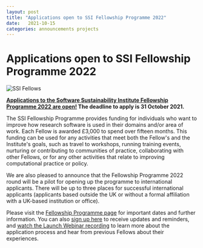 ```yaml
---
layout: post
title: "Applications open to SSI Fellowship Programme 2022"
date:   2021-10-15
categories: announcements projects
---
```


# Applications open to SSI Fellowship Programme 2022

![SSI Fellows](https://software.ac.uk/sites/default/files/Fellows21.png)

**[Applications to the Software Sustainability Institute Fellowship Programme 2022 are open!](https://software.ac.uk/blog/2021-09-09-applications-ssi-fellowship-programme-2022-now-open "https://software.ac.uk/blog/2021-09-09-applications-ssi-fellowship-programme-2022-now-open") The deadline to apply is 31 October 2021.**

The SSI Fellowship Programme provides funding for individuals who want to improve how research software is used in their domains and/or area of work. Each Fellow is awarded £3,000 to spend over fifteen months. This funding can be used for any activities that meet both the Fellow's and the Institute's goals, such as travel to workshops, running training events, nurturing or contributing to communities of practice, collaborating with other Fellows, or for any other activities that relate to improving computational practice or policy.

We are also pleased to announce that the Fellowship Programme 2022 round will be a pilot for opening up the programme to international applicants. There will be up to three places for successful international applicants (applicants based outside the UK or without a formal affiliation with a UK-based institution or office).

Please visit the [Fellowship Programme page](http://bit.ly/ssi-fellows2022 "http://bit.ly/ssi-fellows2022") for important dates and further information. You can also [sign up here](http://eepurl.com/dvOJB5 "http://eepurl.com/dvOJB5") to receive updates and reminders, and [watch the Launch Webinar recording](https://software.ac.uk/fellowship-programme/2022/webinar "https://software.ac.uk/fellowship-programme/2022/webinar") to learn more about the application process and hear from previous Fellows about their experiences.
